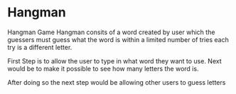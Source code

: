 # Hangman
Hangman Game
Hangman consits of a word created by user which the guessers must guess what the word is within a limited number of tries each try is a different letter.

First Step is to allow the user to type in what word they want to use. 
Next would be to make it possible to see how many letters the word is.

After doing so the next step would be allowing other users to guess letters
